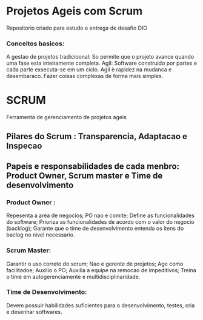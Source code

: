 # Projetos Ageis com Scrum
Repositorio criado para estudo e entrega de desafio DIO

### Conceitos basicos:

A gestao de projetos tradicioonal: So permite que o projeto avance quando uma fase esta inteiramente completa.
Agil: Software construido por partes e cada parte exsecuta-se em um ciclo.
Agil è rapidez na mudanca e desembaraco. Fazer coisas complexas de forma mais simples.

# SCRUM
Ferramenta de gerenciamento de projetos ageis

## Pilares do Scrum : Transparencia, Adaptacao e Inspecao
## Papeis e responsabilidades de cada menbro: Product Owner, Scrum master e Time de desenvolvimento

### Product Owner :
Repesenta a area de negocios;
PO nao e comite;
Define as funcionalidades do software;
Prioriza as funcionalidades de acordo com o valor do negocio (backlog);
Garante que o time de desenvolvimento entenda os itens do baclog no nivel necessario.

### Scrum Master:
Garantir o uso correto do scrum;
Nao e gerente de projetos;
Age como facilitadoe;
Auxilio o PO;
Auxilia a equipe na remocao de impeditivos;
Treina o time em autogerenciamente e multidisciplinaridade.

### Time de Desenvolvimento:
Devem possuir habilidades suficientes para o desenvolvimento, testes, cria e desenhar softwares.
